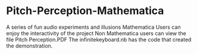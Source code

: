 # Pitch-Perception-Mathematica
A series of fun audio experiments and illusions
Mathematica Users can enjoy the interactivity of the project
Non Mathematica users can view the file Pitch Perception.PDF
The infinitekeyboard.nb has the code that created the demonstration.
